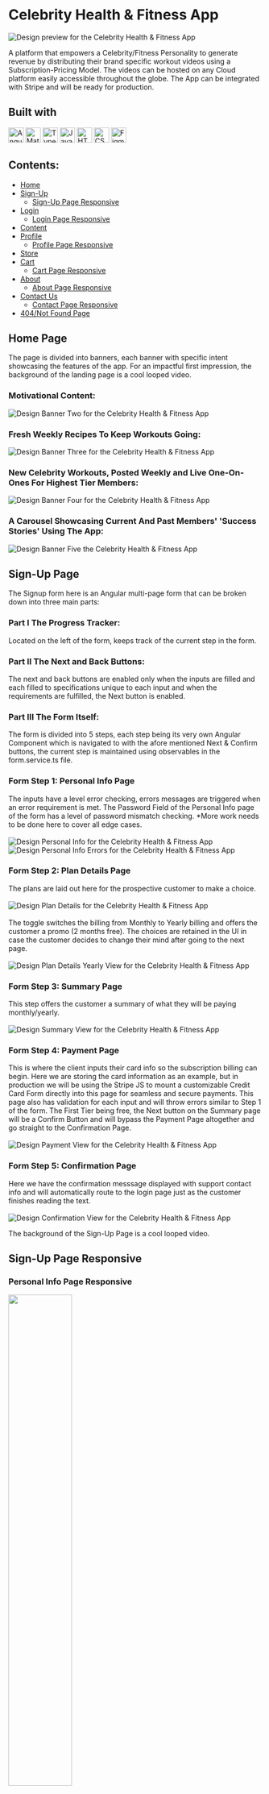 # Celebrity Health & Fitness App
![Design preview for the Celebrity Health & Fitness App](finalProject/Design/Screenshots/Home/BannerOne.jpg)

A platform that empowers a Celebrity/Fitness Personality to generate revenue by distributing their brand specific workout videos using a Subscription-Pricing Model. The videos can be hosted on any Cloud platform easily accessible throughout the globe. The App can be integrated with Stripe and will be ready for production. 

## Built with
<img src="https://img.shields.io/badge/Angular-DD0031?style=for-the-badge&logo=angular&logoColor=white" alt="Angular icon" height="30" /> <img src="https://img.shields.io/badge/Material--UI-0081CB?style=for-the-badge&logo=material-ui&logoColor=white" alt="Material UI icon" height="30" /> <img src="https://img.shields.io/badge/TypeScript-007ACC?style=for-the-badge&logo=typescript&logoColor=white" alt="TypeScript icon" height="30" /> <img src="https://img.shields.io/badge/JavaScript-323330?style=for-the-badge&logo=javascript&logoColor=F7DF1E" alt="JavaScript icon" height="30" /> <img src="https://img.shields.io/badge/HTML5-E34F26?style=for-the-badge&logo=html5&logoColor=white" alt="HTML icon" height="30" /> <img src="https://img.shields.io/badge/CSS3-1572B6?style=for-the-badge&logo=css3&logoColor=white" alt="CSS icon" height="30" /> <img src="https://img.shields.io/badge/Figma-F24E1E?style=for-the-badge&logo=figma&logoColor=white" alt="Figma icon" height="30" />

## Contents:
   - [Home](#Home-Page)
   - [Sign-Up](#Sign-Up-Page)
     - [Sign-Up Page Responsive](#Sign-Up-Page-Responsive)
   - [Login](#Login-Page)
     - [Login Page Responsive](#Login-Page-Responsive)
   - [Content](#Content-Page)
   - [Profile](#Profile-Page)
     - [Profile Page Responsive](#Profile-Page-Responsive)
   - [Store](#Store-Page)
   - [Cart](#Cart-Page)
     - [Cart Page Responsive](#Cart-Page-Responsive)
   - [About](#About-Page)
     - [About Page Responsive](#Abput-Page-Responsive)
   - [Contact Us](#Contact-Us-Page)
     - [Contact Page Responsive](#Abput-Page-Responsive)
   - [404/Not Found Page](#Not-Found-Page)

## Home Page

The page is divided into banners, each banner with specific intent showcasing the features of the app. For an impactful first impression, the background of the landing page is a cool looped video.

### Motivational Content:
![Design Banner Two for the Celebrity Health & Fitness App](finalProject/Design/Screenshots/Home/BannerTwo.jpg)

### Fresh Weekly Recipes To Keep Workouts Going:
![Design Banner Three for the Celebrity Health & Fitness App](finalProject/Design/Screenshots/Home/BannerThree.jpg)

### New Celebrity Workouts, Posted Weekly and Live One-On-Ones For Highest Tier Members:
![Design Banner Four for the Celebrity Health & Fitness App](finalProject/Design/Screenshots/Home/BannerFour.jpg)

### A Carousel Showcasing Current And Past Members' 'Success Stories' Using The App:
![Design Banner Five the Celebrity Health & Fitness App](finalProject/Design/Screenshots/Home/BannerFive.jpg)

## Sign-Up Page
The Signup form here is an Angular multi-page form that can be broken down into three main parts:

### Part I The Progress Tracker: 
Located on the left of the form, keeps track of the current step in the form.

### Part II The Next and Back Buttons: 
The next and back buttons are enabled only when the inputs are filled and each filled to specifications unique to each input and when the requirements are fulfilled, the Next button is enabled. 

### Part III The Form Itself:
The form is divided into 5 steps, each step being its very own Angular Component which is navigated to with the afore mentioned Next & Confirm buttons, the current step is maintained using observables in the form.service.ts file.

### Form Step 1: Personal Info Page
The inputs have a level error checking, errors messages are triggered when an error requirement is met. 
The Password Field of the Personal Info page of the form has a level of password mismatch checking. *More work needs to be done here to cover all edge cases.
<br/>
<br/>
![Design Personal Info for the Celebrity Health & Fitness App](finalProject/Design/Screenshots/Sign-Up/PersonalInfoPage.jpg)
<br/>
![Design Personal Info Errors for the Celebrity Health & Fitness App](finalProject/Design/Screenshots/Sign-Up/PersonalInfoPageErrors.jpg)
<br/>

### Form Step 2: Plan Details Page
The plans are laid out here for the prospective customer to make a choice.
<br/>
<br/>
![Design Plan Details for the Celebrity Health & Fitness App](finalProject/Design/Screenshots/Sign-Up/PlanDetailsPage.jpg)
<br/>
<br/>
The toggle switches the billing from Monthly to Yearly billing and offers the customer a promo (2 months free). The choices are retained in the UI in case the customer decides to change their mind after going to the next page. 
<br/>
<br/>
![Design Plan Details Yearly View for the Celebrity Health & Fitness App](finalProject/Design/Screenshots/Sign-Up/PlanDetailsYearlyViewPage.jpg)
<br/>

### Form Step 3: Summary Page
This step offers the customer a summary of what they will be paying monthly/yearly. 
<br/>
<br/>
![Design Summary View for the Celebrity Health & Fitness App](finalProject/Design/Screenshots/Sign-Up/SummaryPage.jpg)
<br/>

### Form Step 4: Payment Page
This is where the client inputs their card info so the subscription billing can begin. Here we are storing the card information as an example, but in production we will be using the Stripe JS to mount a customizable Credit Card Form directly into this page for seamless and secure payments. This page also has validation for each input and will throw errors similar to Step 1 of the form. The First Tier being free, the Next button on the Summary page will be a Confirm Button and will bypass the Payment Page altogether and go straight to the Confirmation Page. 
<br/>
<br/>
![Design Payment View for the Celebrity Health & Fitness App](finalProject/Design/Screenshots/Sign-Up/PaymentPage.jpg)
<br/>

### Form Step 5: Confirmation Page
Here we have the confirmation messsage displayed with support contact info and will automatically route to the login page just as the customer finishes reading the text. 
<br/>
<br/>
![Design Confirmation View for the Celebrity Health & Fitness App](finalProject/Design/Screenshots/Sign-Up/ConfirmationPage.jpg)

The background of the Sign-Up Page is a cool looped video. 

## Sign-Up Page Responsive

### Personal Info Page Responsive
<img src="finalProject/Design/Screenshots/Sign-Up/PersonalInfoResponsive.jpg" width=50% height=50%>

### Plan Details Page Responsive
<img src="finalProject/Design/Screenshots/Sign-Up/PlanDetailsResponsive.jpg" width=50% height=50%>

### Summary Page Responsive
<img src="finalProject/Design/Screenshots/Sign-Up/SummaryPageResponsive.jpg" width=50% height=50%>

### Payment Page Responsive
<img src="finalProject/Design/Screenshots/Sign-Up/PaymentPageResponsive.jpg" width=50% height=50%>

### Confirmation Page Responsive
<img src ="finalProject/Design/Screenshots/Sign-Up/ConfirmationPageResponsive.jpg" width=50% height=50%>

## Login Page
![Design Login for the Celebrity Health & Fitness App](finalProject/Design/Screenshots/LoginPage.jpg)

### Login Error
![Design Login Error for the Celebrity Health & Fitness App](finalProject/Design/Screenshots/LoginError.jpg)

## Login Page Responsive
Here the password is toggled to visible using an Angular directive. 
<br />
<br />
<img src="finalProject/Design/Screenshots/ShowOrHidePassword.jpg" width=50% height=50%>

## Content Page
The concept behind the content page is, it is all One page, and the view for each tier is contextually loaded, for one free tier and two paid tiers. Only the highest tier has access to the Monthly Live Workouts. There is a persistent fixed countdown timer ticking away reminding the lower tier members to upgrade. The workouts here are categorized by year of release, every video being released every week wihtin that year. 

### Free Tier View

The free tier only gets a weeks worth of workouts and the rest of the page is hidden behind a blurred out paywall, encouraging the customer to upgrade to get access to all the content from weeks and years past. 
![Design Free Tier for the Celebrity Health & Fitness App](finalProject/Design/Screenshots/Content/FreeTierView.jpg)

#### Paywall

![Design Free Tier Paywall for the Celebrity Health & Fitness App](finalProject/Design/Screenshots/Content/FreeTierPaywallView.jpg)

![Design Free Tier Paywall Continued for the Celebrity Health & Fitness App](finalProject/Design/Screenshots/Content/FreeTierPaywallViewcontinued.jpg)

### Second Tier View

Fresh weekly recipes can be accesssed from the button under the Year. 

![Design Second Tier for the Celebrity Health & Fitness App](finalProject/Design/Screenshots/Content/TierTwoPaidTierView.jpg)

For tier two and three, the workouts can also be categorized by workout type by flipping the toggle. 

![Design Workout by type Continued for the Celebrity Health & Fitness App](finalProject/Design/Screenshots/Content/WorkoutsByType.jpg)

![Design Workout by type Continued for the Celebrity Health & Fitness App](finalProject/Design/Screenshots/Content/WorkoutsByTypeContinued.jpg)

### Third Tier View

![Design Tier Three View for the Celebrity Health & Fitness App](finalProject/Design/Screenshots/Content/TierThreeView.jpg)

When the timer hits 00:00:00 the Live Workout Begins.

![Design Tier Three Live Video Continued for the Celebrity Health & Fitness App](finalProject/Design/Screenshots/Content/TierThreeLiveWorkoutView.jpg)

## Profile Page

The Profile Page reflects the tier the customer is in, in a bold, large font. Apart from the free tier, this functions as a personal "mantra". For example, Hi Shermon, You are MOTIVATED! Or for the third tier, Hi Shermon, You are ALL IN!

### Free Tier Profile View 
![Design Free Tier Profile for the Celebrity Health & Fitness App](finalProject/Design/Screenshots/Profile/ProfilePageViewTierOne.jpg)

### Second Tier Profile View
![Design Second Tier Profile for the Celebrity Health & Fitness App](finalProject/Design/Screenshots/Profile/ProfilePageViewTierTwo.jpg)

### Third Tier Profile View
![Design Third Tier Profile for the Celebrity Health & Fitness App](finalProject/Design/Screenshots/Profile/ProfilePageViewTierThree.jpg)

### Edit Profile View 
![Design Edit Profile for the Celebrity Health & Fitness App](finalProject/Design/Screenshots/Profile/EditProfileView.jpg)

### Change picture
![Design Change Picture for the Celebrity Health & Fitness App](finalProject/Design/Screenshots/Profile/ChangeProfilePictureView.jpg)

### Cancel/Delete Subscription

This view comes with a message of warning to the customer as to what they are about to do. 
<br/>
<br/>
![Design Cancel Subscription for the Celebrity Health & Fitness App](finalProject/Design/Screenshots/Profile/CancelDeleteSubscriptionView.jpg)

## Profile Page Responsive

<img src="finalProject/Design/Screenshots/Profile/ProfilePageResponsive.jpg" width=50% height=50%>

## Store Page

### All Products View
![Design All Products for the Celebrity Health & Fitness App](finalProject/Design/Screenshots/Store/AllProductsView.jpg)

![Design Specific Product for the Celebrity Health & Fitness App](finalProject/Design/Screenshots/Store/SpecificProductView.jpg)

## Store Page Responsive

![Design Specific Product for the Celebrity Health & Fitness App](finalProject/Design/Screenshots/Store/SpecificProductResponsive.jpg)

## Cart Page

The cart in this project was designed to be stored in Local Storage. [The original intent was to store the cart in the backend, this is currently In-Development] 

![Design Cart View for the Celebrity Health & Fitness App](finalProject/Design/Screenshots/Store/CartView.jpg)

![Design Empty Cart View for the Celebrity Health & Fitness App](finalProject/Design/Screenshots/Store/CartEmptyView.jpg)

#### The Checkout button for the paid tiers immediately processes the purchase with the Card on file. 
![Design Checkout Free Tier for the Celebrity Health & Fitness App](finalProject/Design/Screenshots/Store/CheckoutPaidTiersView.jpg)

#### The First Tier being free, we need to take the customer through the checkout process where they input their payment info to complete the purchase. 
![Design Payment Free Tier Payment for the Celebrity Health & Fitness App](finalProject/Design/Screenshots/Store/CheckoutPageFreeTierView.jpg)

#### Confirmation for First Tier Checkout
![Design Confirmation Free Tier for the Celebrity Health & Fitness App](finalProject/Design/Screenshots/Store/CheckoutFreeTierView.jpg)

## Cart Page Responsive

### Cart Page Responsive
<img src ="finalProject/Design/Screenshots/Store/CartResponsive.jpg" width=50% height=50%>

### Checkout For Paid Tiers View
<img src ="finalProject/Design/Screenshots/Store/ChekoutPaidTiersResponsiveView.jpg" width=50% height=50%>

## Future Development:
- [In-Progress] Store the cart in the backend, so if the user doesn't checkout and logs out and logs back in their cart is still intact with all the items they added. 
- Complete Search functionlity, to be able to search for specific videos and do a site-wide search for items in the store.
- Check for all edge cases in the Password Missmatch check in the Sign-Up Form.


# Backend
The Backend for Celebrity Health & Fitness App was developed using MVC based Node.js and Express.js, utilizing Sequalize. With a RESTful API that can scale based on demands reliably; with MySQL as the database.

## Backend: https://github.com/goodonone/celebrity-health-fitness-video-subscription-backend-nodejs
